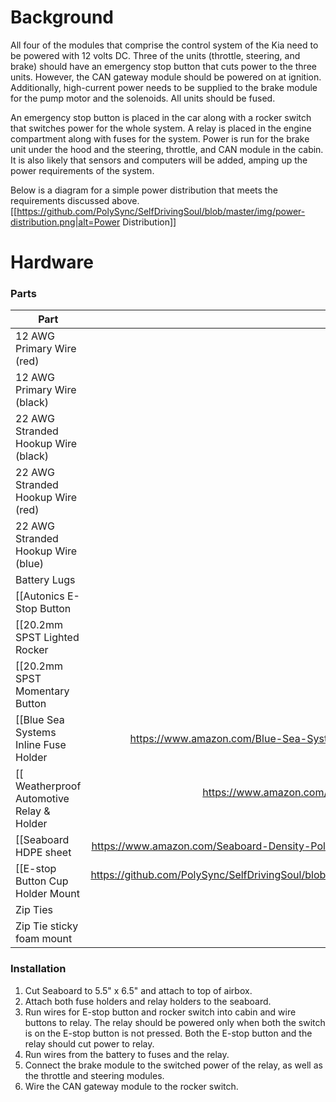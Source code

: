 # Background

All four of the modules that comprise the control system of the Kia need to be powered with 12 volts DC. Three of the units (throttle, steering, and brake) should have an emergency stop button that cuts power to the three units. However, the CAN gateway module should be powered on at ignition. Additionally, high-current power needs to be supplied to the brake module for the pump motor and the solenoids. All units should be fused. 

An emergency stop button is placed in the car along with a rocker switch that switches power for the whole system. A relay is placed in the engine compartment along with fuses for the system. Power is run for the brake unit under the hood and the steering, throttle, and CAN module in the cabin. It is also likely that sensors and computers will be added, amping up the power requirements of the system.

Below is a diagram for a simple power distribution that meets the requirements discussed above.
[[https://github.com/PolySync/SelfDrivingSoul/blob/master/img/power-distribution.png|alt=Power Distribution]]

# Hardware


### Parts

| Part          | Price  | Quantity |
| ------------- | -----:| ----:| 
| 12 AWG Primary Wire (red) | < $10.00 | ~20' |
| 12 AWG Primary Wire (black) | < $10.00 | ~20' |
| 22 AWG Stranded Hookup Wire (black) | $12.34 | 100' |
| 22 AWG Stranded Hookup Wire (red) | $12.34 | 100' |
| 22 AWG Stranded Hookup Wire (blue) | $6.43 | 25' |
| Battery Lugs | $6.43 | 25' |
| [[Autonics E-Stop Button|http://www.ursele.com/contact/]]      | $7.95 | 1 |
| [[20.2mm SPST Lighted Rocker|http://www.ursele.com/contact/]]      | $6.95 | 1 |
| [[20.2mm SPST Momentary Button|http://www.ursele.com/contact/]]      | $6.95 | 1 |
| [[Blue Sea Systems Inline Fuse Holder |https://www.amazon.com/Blue-Sea-Systems-Waterproof-Holder/dp/B004ZIUA62]] |     $43.51          | 2 |
| [[ Weatherproof Automotive Relay & Holder|https://www.amazon.com/Pico-Terminal-Automotive-Change-Over-Connector/dp/B007UTFJHS]] | $15.69 | 2 | 
| [[Seaboard HDPE sheet| https://www.amazon.com/Seaboard-Density-Polyethylene-Finish-Length/dp/B00JPHTPCI]] | $18.47 | 1 | 
| [[E-stop Button Cup Holder Mount|https://github.com/PolySync/SelfDrivingSoul/blob/master/Power/Drawings/EStopHousing.STL ]] | 3D Printed | 1 |
| Zip Ties | ? | 20 |
| Zip Tie sticky foam mount | ? | 20 |




### Installation

1. Cut Seaboard to 5.5" x 6.5" and attach to top of airbox.
2. Attach both fuse holders and relay holders to the seaboard.
3. Run wires for E-stop button and rocker switch into cabin and wire buttons to relay. The relay should be powered only when both the switch is on the E-stop button is not pressed. Both the E-stop button and the relay should cut power to relay.
4. Run wires from the battery to fuses and the relay.
5. Connect the brake module to the switched power of the relay, as well as the throttle and steering modules.
6. Wire the CAN gateway module to the rocker switch.